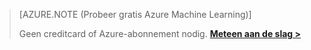 > [AZURE.NOTE (Probeer gratis Azure Machine Learning)]
> 
> Geen creditcard of Azure-abonnement nodig. <a href="https://studio.azureml.net/?selectAccess=true&o=2" target="_blank">**Meteen aan de slag >**</a>
> 
> 

<!--HONumber=sep16_HO2-->


